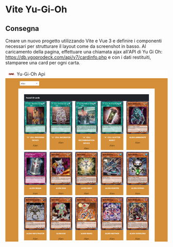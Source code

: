 # Vite Yu-Gi-Oh

## Consegna

Creare un nuovo progetto utilizzando Vite e Vue 3 e definire i componenti necessari per strutturare il layout come da screenshot in basso.
Al caricamento della pagina, effettuare una chiamata ajax all'API di Yu Gi Oh: https://db.ygoprodeck.com/api/v7/cardinfo.php e con i dati restituiti, stamparee una card per ogni carta.

![screenshot](src/assets/img/screen.png)
